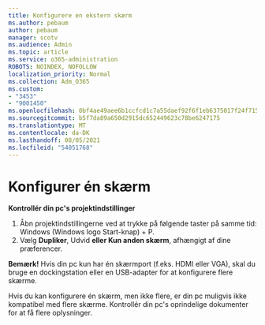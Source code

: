 ```yaml
---
title: Konfigurere en ekstern skærm
ms.author: pebaum
author: pebaum
manager: scotv
ms.audience: Admin
ms.topic: article
ms.service: o365-administration
ROBOTS: NOINDEX, NOFOLLOW
localization_priority: Normal
ms.collection: Adm_O365
ms.custom:
- "3453"
- "9001450"
ms.openlocfilehash: 0bf4ae49aee6b1ccfcd1c7a55daef92f6f1eb6375017f24f715264235460c3ef
ms.sourcegitcommit: b5f7da89a650d2915dc652449623c78be6247175
ms.translationtype: MT
ms.contentlocale: da-DK
ms.lasthandoff: 08/05/2021
ms.locfileid: "54051768"
---
```

# <a name="set-up-one-monitor"></a>Konfigurer én skærm

**Kontrollér din pc's projektindstillinger**

1. Åbn projektindstillingerne ved at trykke på følgende taster på samme tid: Windows (Windows logo Start-knap) + P.
2. Vælg **Dupliker**, Udvid **eller Kun anden skærm**, afhængigt af dine præferencer. 

**Bemærk!** Hvis din pc kun har én skærmport (f.eks. HDMI eller VGA), skal du bruge en dockingstation eller en USB-adapter for at konfigurere flere skærme.

Hvis du kan konfigurere én skærm, men ikke flere, er din pc muligvis ikke kompatibel med flere skærme. Kontrollér din pc's oprindelige dokumenter for at få flere oplysninger.
